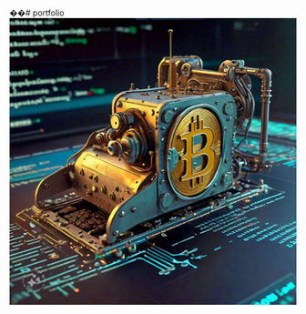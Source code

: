 ��#   p o r t f o l i o 
![](https://raw.githubusercontent.com/Sudhir878786/portfolio/Sudhir/img/portfolio/bitcoin.jpg)
 
 
